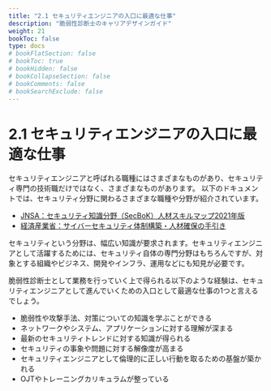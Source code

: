 ```yaml
---
title: "2.1 セキュリティエンジニアの入口に最適な仕事"
description: "脆弱性診断士のキャリアデザインガイド"
weight: 21
bookToc: false
type: docs
# bookFlatSection: false
# bookToc: true
# bookHidden: false
# bookCollapseSection: false
# bookComments: false
# bookSearchExclude: false
---
```


# 2.1 セキュリティエンジニアの入口に最適な仕事

セキュリティエンジニアと呼ばれる職種にはさまざまなものがあり、セキュリティ専門の技術職だけではなく、さまざまなものがあります。
以下のドキュメントでは、セキュリティ分野に関わるさまざまな職種や分野が紹介されています。

* [JNSA：セキュリティ知識分野（SecBoK）人材スキルマップ2021年版](https://www.jnsa.org/result/skillmap/)
* [経済産業省：サイバーセキュリティ体制構築・人材確保の手引き](https://www.meti.go.jp/policy/netsecurity/downloadfiles/tekibihontai1.1r.pdf)

セキュリティという分野は、幅広い知識が要求されます。セキュリティエンジニアとして活躍するためには、セキュリティ自体の専門分野はもちろんですが、対象とする組織やビジネス、開発やインフラ、運用などにも知見が必要です。

脆弱性診断士として業務を行っていく上で得られる以下のような経験は、セキュリティエンジニアとして進んでいくための入口として最適な仕事の1つと言えるでしょう。
* 脆弱性や攻撃手法、対策についての知識を学ぶことができる
* ネットワークやシステム、アプリケーションに対する理解が深まる
* 最新のセキュリティトレンドに対する知識が得られる
* セキュリティの事象や問題に対する解像度が高まる
* セキュリティエンジニアとして倫理的に正しい行動を取るための基盤が築かれる
* OJTやトレーニングカリキュラムが整っている